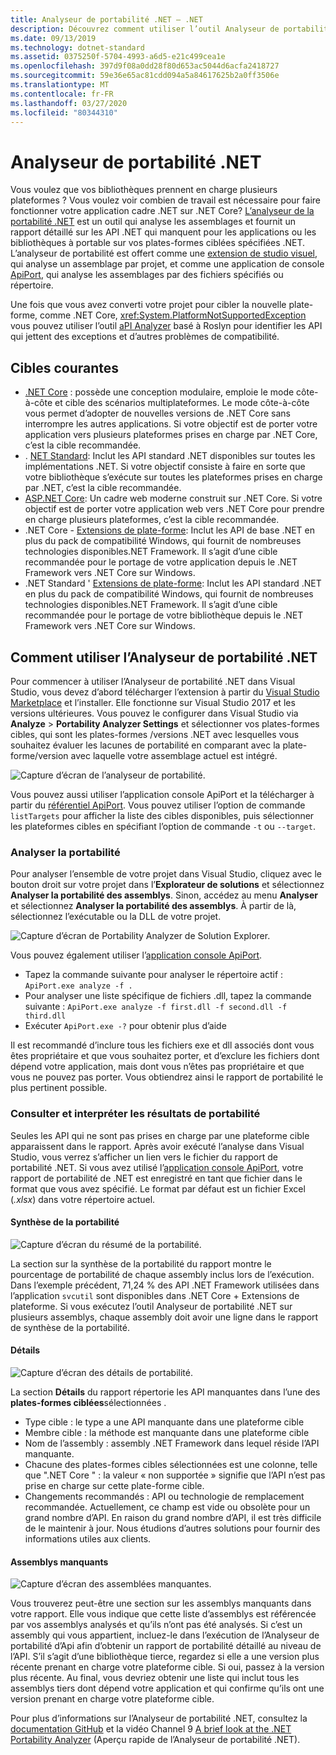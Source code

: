 ```yaml
---
title: Analyseur de portabilité .NET – .NET
description: Découvrez comment utiliser l’outil Analyseur de portabilité .NET pour évaluer la portabilité de votre code sur les différentes implémentations de .NET, notamment .NET Core, .NET Standard, UWP et Xamarin.
ms.date: 09/13/2019
ms.technology: dotnet-standard
ms.assetid: 0375250f-5704-4993-a6d5-e21c499cea1e
ms.openlocfilehash: 397d9f08a0dd28f80d653ac5044d6acfa2418727
ms.sourcegitcommit: 59e36e65ac81cdd094a5a84617625b2a0ff3506e
ms.translationtype: MT
ms.contentlocale: fr-FR
ms.lasthandoff: 03/27/2020
ms.locfileid: "80344310"
---
```

# <a name="the-net-portability-analyzer"></a>Analyseur de portabilité .NET

Vous voulez que vos bibliothèques prennent en charge plusieurs plateformes ? Vous voulez voir combien de travail est nécessaire pour faire fonctionner votre application cadre .NET sur .NET Core? [L’analyseur de la portabilité .NET](https://github.com/microsoft/dotnet-apiport) est un outil qui analyse les assemblages et fournit un rapport détaillé sur les API .NET qui manquent pour les applications ou les bibliothèques à portable sur vos plates-formes ciblées spécifiées .NET. L’analyseur de portabilité est offert comme une [extension de studio visuel](https://marketplace.visualstudio.com/items?itemName=ConnieYau.NETPortabilityAnalyzer), qui analyse un assemblage par projet, et comme une application de console [ApiPort](https://aka.ms/apiportdownload), qui analyse les assemblages par des fichiers spécifiés ou répertoire.

Une fois que vous avez converti votre projet pour cibler la nouvelle plate-forme, comme .NET Core, <xref:System.PlatformNotSupportedException> vous pouvez utiliser l’outil [aPI Analyzer](api-analyzer.md) basé à Roslyn pour identifier les API qui jettent des exceptions et d’autres problèmes de compatibilité.

## <a name="common-targets"></a>Cibles courantes

- [.NET Core](../../core/index.yml) : possède une conception modulaire, emploie le mode côte-à-côte et cible des scénarios multiplateformes. Le mode côte-à-côte vous permet d’adopter de nouvelles versions de .NET Core sans interrompre les autres applications. Si votre objectif est de porter votre application vers plusieurs plateformes prises en charge par .NET Core, c’est la cible recommandée.
- . [NET Standard](../../standard/net-standard.md): Inclut les API standard .NET disponibles sur toutes les implémentations .NET. Si votre objectif consiste à faire en sorte que votre bibliothèque s’exécute sur toutes les plateformes prises en charge par .NET, c’est la cible recommandée.
- [ASP.NET Core](/aspnet/core): Un cadre web moderne construit sur .NET Core. Si votre objectif est de porter votre application web vers .NET Core pour prendre en charge plusieurs plateformes, c’est la cible recommandée.
- .NET Core - [Extensions de plate-forme](../../core/porting/windows-compat-pack.md): Inclut les API de base .NET en plus du pack de compatibilité Windows, qui fournit de nombreuses technologies disponibles.NET Framework. Il s’agit d’une cible recommandée pour le portage de votre application depuis le .NET Framework vers .NET Core sur Windows.
- .NET Standard ' [Extensions de plate-forme](../../core/porting/windows-compat-pack.md): Inclut les API standard .NET en plus du pack de compatibilité Windows, qui fournit de nombreuses technologies disponibles.NET Framework. Il s’agit d’une cible recommandée pour le portage de votre bibliothèque depuis le .NET Framework vers .NET Core sur Windows.

## <a name="how-to-use-the-net-portability-analyzer"></a>Comment utiliser l’Analyseur de portabilité .NET

Pour commencer à utiliser l’Analyseur de portabilité .NET dans Visual Studio, vous devez d’abord télécharger l’extension à partir du [Visual Studio Marketplace](https://marketplace.visualstudio.com/items?itemName=ConnieYau.NETPortabilityAnalyzer) et l’installer. Elle fonctionne sur Visual Studio 2017 et les versions ultérieures. Vous pouvez le configurer dans Visual Studio via **Analyze** > **Portability Analyzer Settings** et sélectionner vos plates-formes cibles, qui sont les plates-formes /versions .NET avec lesquelles vous souhaitez évaluer les lacunes de portabilité en comparant avec la plate-forme/version avec laquelle votre assemblage actuel est intégré.

![Capture d’écran de l’analyseur de portabilité.](./media/portability-analyzer/portability-screenshot.png)

Vous pouvez aussi utiliser l’application console ApiPort et la télécharger à partir du [référentiel ApiPort](https://aka.ms/apiportdownload). Vous pouvez utiliser l’option de commande `listTargets` pour afficher la liste des cibles disponibles, puis sélectionner les plateformes cibles en spécifiant l’option de commande `-t` ou `--target`.

### <a name="analyze-portability"></a>Analyser la portabilité
Pour analyser l’ensemble de votre projet dans Visual Studio, cliquez avec le bouton droit sur votre projet dans l’**Explorateur de solutions** et sélectionnez **Analyser la portabilité des assemblys**. Sinon, accédez au menu **Analyser** et sélectionnez **Analyser la portabilité des assemblys**. À partir de là, sélectionnez l’exécutable ou la DLL de votre projet.

![Capture d’écran de Portability Analyzer de Solution Explorer.](./media/portability-analyzer/portability-solution-explorer.png)

Vous pouvez également utiliser l’[application console ApiPort](https://aka.ms/apiportdownload).

- Tapez la commande suivante pour analyser le répertoire actif : `ApiPort.exe analyze -f .`
- Pour analyser une liste spécifique de fichiers .dll, tapez la commande suivante : `ApiPort.exe analyze -f first.dll -f second.dll -f third.dll`
- Exécuter `ApiPort.exe -?` pour obtenir plus d’aide

Il est recommandé d’inclure tous les fichiers exe et dll associés dont vous êtes propriétaire et que vous souhaitez porter, et d’exclure les fichiers dont dépend votre application, mais dont vous n’êtes pas propriétaire et que vous ne pouvez pas porter. Vous obtiendrez ainsi le rapport de portabilité le plus pertinent possible.

### <a name="view-and-interpret-portability-result"></a>Consulter et interpréter les résultats de portabilité

Seules les API qui ne sont pas prises en charge par une plateforme cible apparaissent dans le rapport.
Après avoir exécuté l’analyse dans Visual Studio, vous verrez s’afficher un lien vers le fichier du rapport de portabilité .NET. Si vous avez utilisé l’[application console ApiPort](https://aka.ms/apiportdownload), votre rapport de portabilité de .NET est enregistré en tant que fichier dans le format que vous avez spécifié. Le format par défaut est un fichier Excel (*.xlsx*) dans votre répertoire actuel.

#### <a name="portability-summary"></a>Synthèse de la portabilité

![Capture d’écran du résumé de la portabilité.](./media/portability-analyzer/api-catalog-portablility-summary.png)

La section sur la synthèse de la portabilité du rapport montre le pourcentage de portabilité de chaque assembly inclus lors de l’exécution. Dans l’exemple précédent, 71,24 % des API .NET Framework utilisées dans l’application `svcutil` sont disponibles dans .NET Core + Extensions de plateforme. Si vous exécutez l’outil Analyseur de portabilité .NET sur plusieurs assemblys, chaque assembly doit avoir une ligne dans le rapport de synthèse de la portabilité.

#### <a name="details"></a>Détails

![Capture d’écran des détails de portabilité.](./media/portability-analyzer/api-catalog-portablility-details.png)

La section **Détails** du rapport répertorie les API manquantes dans l’une des **plates-formes ciblées**sélectionnées .

- Type cible : le type a une API manquante dans une plateforme cible
- Membre cible : la méthode est manquante dans une plateforme cible
- Nom de l’assembly : assembly .NET Framework dans lequel réside l’API manquante.
- Chacune des plates-formes cibles sélectionnées est une colonne, telle que ".NET Core " : la valeur « non supportée » signifie que l’API n’est pas prise en charge sur cette plate-forme cible.
- Changements recommandés : API ou technologie de remplacement recommandée. Actuellement, ce champ est vide ou obsolète pour un grand nombre d’API. En raison du grand nombre d’API, il est très difficile de le maintenir à jour. Nous étudions d’autres solutions pour fournir des informations utiles aux clients.

#### <a name="missing-assemblies"></a>Assemblys manquants

![Capture d’écran des assemblées manquantes.](./media/portability-analyzer/api-catalog-missing-assemblies.png)

Vous trouverez peut-être une section sur les assemblys manquants dans votre rapport. Elle vous indique que cette liste d’assemblys est référencée par vos assemblys analysés et qu’ils n’ont pas été analysés. Si c’est un assembly qui vous appartient, incluez-le dans l’exécution de l’Analyseur de portabilité d’Api afin d’obtenir un rapport de portabilité détaillé au niveau de l’API. S’il s’agit d’une bibliothèque tierce, regardez si elle a une version plus récente prenant en charge votre plateforme cible. Si oui, passez à la version plus récente. Au final, vous devriez obtenir une liste qui inclut tous les assemblys tiers dont dépend votre application et qui confirme qu’ils ont une version prenant en charge votre plateforme cible.

Pour plus d’informations sur l’Analyseur de portabilité .NET, consultez la [documentation GitHub](https://github.com/Microsoft/dotnet-apiport#documentation) et la vidéo Channel 9 [A brief look at the .NET Portability Analyzer](https://channel9.msdn.com/Blogs/Seth-Juarez/A-Brief-Look-at-the-NET-Portability-Analyzer) (Aperçu rapide de l’Analyseur de portabilité .NET).
